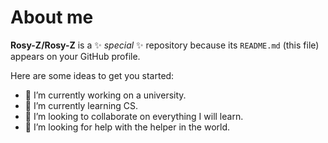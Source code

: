 # About me


**Rosy-Z/Rosy-Z** is a ✨ _special_ ✨ repository because its `README.md` (this file) appears on your GitHub profile.

Here are some ideas to get you started:

- 🔭 I’m currently working on a university.
- 🌱 I’m currently learning CS.
- 👯 I’m looking to collaborate on everything I will learn.
- 🤔 I’m looking for help with the helper in the world.

